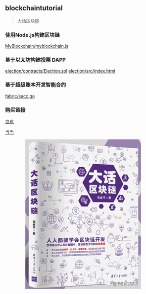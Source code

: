 

## blockchaintutorial

>大话区块链

### 使用Node.js构建区块链
[MyBlockchain/myblockchain.js](./MyBlockchain/myblockchain.js)

### 基于以太坊构建投票 DAPP
[election/contracts/Election.sol](./lection/contracts/Election.sol)
[election/src/index.html](./election/src/index.html)

### 基于超级账本开发智能合约  
[fabric/sacc.go](./fabric/sacc.go)

### 购买链接 

[京东](https://item.jd.com/12719282.html)

[当当](http://product.dangdang.com/27950523.html)


<div align=center>


![大话区块链](./pic/book.jpg)
</div>
